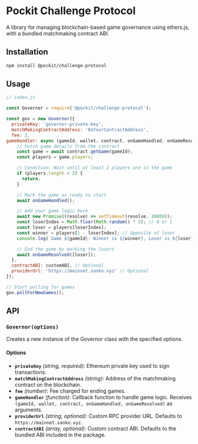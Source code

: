 # Pockit Challenge Protocol

A library for managing blockchain-based game governance using ethers.js, with a bundled matchmaking contract ABI.

## Installation

```bash
npm install @pockit/challenge-protocol
```

## Usage

```javascript
// index.js

const Governor = require('@pockit/challenge-protocol');

const gov = new Governor({
  privateKey: 'governor-private-key',
  matchMakingContractAddress: '0xYourContractAddress',
  fee: 2,
gameHandler: async (gameId, wallet, contract, onGameHandled, onGameResolved) => {
    // Fetch game details from the contract
    const game = await contract.getGame(gameId);
    const players = game.players;

    // Condition: Wait until at least 2 players are in the game
    if (players.length < 2) {
      return;
    }

    // Mark the game as ready to start
    await onGameHandled();

    // Add your game logic here
    await new Promise((resolve) => setTimeout(resolve, 10000));
    const loserIndex = Math.floor(Math.random() * 2); // 0 or 1
    const loser = players[loserIndex];
    const winner = players[1 - loserIndex]; // Opposite of loser
    console.log(`Game ${gameId}: Winner is ${winner}, Loser is ${loser}`);

    // End the game by marking the losers
    await onGameResolved([loser]);
  },
  contractABI: customABI, // Optional
  providerUrl: 'https://mainnet.sanko.xyz' // Optional
});

// Start polling for games
gov.pollForNewGames();
```

## API

### `Governor(options)`

Creates a new instance of the Governor class with the specified options.

#### Options

- **`privateKey`** *(string, required)*: Ethereum private key used to sign transactions.
- **`matchMakingContractAddress`** *(string)*: Address of the matchmaking contract on the blockchain.
- **`fee`** *(number)*: Fee charged for ending games.
- **`gameHandler`** *(function)*: Callback function to handle game logic. Receives `(gameId, wallet, contract, onGameHandled, onGameResolved)` as arguments.
- **`providerUrl`** *(string, optional)*: Custom RPC provider URL. Defaults to `https://mainnet.sanko.xyz`.
- **`contractABI`** *(array, optional)*: Custom contract ABI. Defaults to the bundled ABI included in the package.

